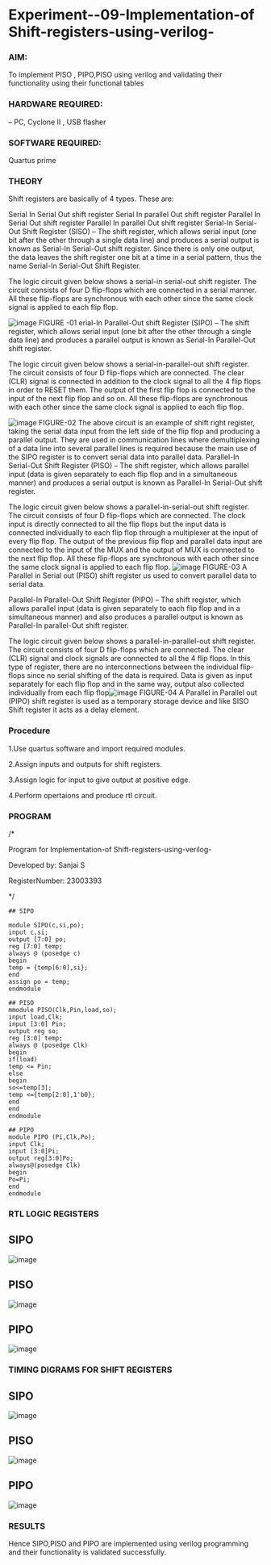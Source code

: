 
# Experiment--09-Implementation-of Shift-registers-using-verilog-
### AIM: 

To implement PISO , PIPO,PISO  using verilog and validating their functionality using their functional tables

### HARDWARE REQUIRED:

– PC, Cyclone II , USB flasher

### SOFTWARE REQUIRED: 
Quartus prime

### THEORY 
Shift registers are basically of 4 types. These are:

Serial In Serial Out shift register
Serial In parallel Out shift register
Parallel In Serial Out shift register
Parallel In parallel Out shift register
Serial-In Serial-Out Shift Register (SISO) –
The shift register, which allows serial input (one bit after the other through a single data line) and produces a serial output is known as Serial-In Serial-Out shift register. Since there is only one output, the data leaves the shift register one bit at a time in a serial pattern, thus the name Serial-In Serial-Out Shift Register.

The logic circuit given below shows a serial-in serial-out shift register. The circuit consists of four D flip-flops which are connected in a serial manner. All these flip-flops are synchronous with each other since the same clock signal is applied to each flip flop.

![image](https://user-images.githubusercontent.com/36288975/172337366-540cc45e-11fe-4cce-9503-560dc704bc7d.png)
FIGURE -01 
erial-In Parallel-Out shift Register (SIPO) –
The shift register, which allows serial input (one bit after the other through a single data line) and produces a parallel output is known as Serial-In Parallel-Out shift register.

The logic circuit given below shows a serial-in-parallel-out shift register. The circuit consists of four D flip-flops which are connected. The clear (CLR) signal is connected in addition to the clock signal to all the 4 flip flops in order to RESET them. The output of the first flip flop is connected to the input of the next flip flop and so on. All these flip-flops are synchronous with each other since the same clock signal is applied to each flip flop.

![image](https://user-images.githubusercontent.com/36288975/172337438-03416c7e-7c9d-4939-ba34-c355b9fc79c5.png)
FIGURE-02
The above circuit is an example of shift right register, taking the serial data input from the left side of the flip flop and producing a parallel output. They are used in communication lines where demultiplexing of a data line into several parallel lines is required because the main use of the SIPO register is to convert serial data into parallel data.
Parallel-In Serial-Out Shift Register (PISO) –
The shift register, which allows parallel input (data is given separately to each flip flop and in a simultaneous manner) and produces a serial output is known as Parallel-In Serial-Out shift register.

The logic circuit given below shows a parallel-in-serial-out shift register. The circuit consists of four D flip-flops which are connected. The clock input is directly connected to all the flip flops but the input data is connected individually to each flip flop through a multiplexer at the input of every flip flop. The output of the previous flip flop and parallel data input are connected to the input of the MUX and the output of MUX is connected to the next flip flop. All these flip-flops are synchronous with each other since the same clock signal is applied to each flip flop.
![image](https://user-images.githubusercontent.com/36288975/172337544-1632407f-1743-4b17-b480-00663d01e59f.png)
FIGURE-03
A Parallel in Serial out (PISO) shift register us used to convert parallel data to serial data.

Parallel-In Parallel-Out Shift Register (PIPO) –
The shift register, which allows parallel input (data is given separately to each flip flop and in a simultaneous manner) and also produces a parallel output is known as Parallel-In parallel-Out shift register.

The logic circuit given below shows a parallel-in-parallel-out shift register. The circuit consists of four D flip-flops which are connected. The clear (CLR) signal and clock signals are connected to all the 4 flip flops. In this type of register, there are no interconnections between the individual flip-flops since no serial shifting of the data is required. Data is given as input separately for each flip flop and in the same way, output also collected individually from each flip flop![image](https://user-images.githubusercontent.com/36288975/172337661-babb1f90-6286-4d14-8cbd-26a380ee085e.png)
FIGURE-04
A Parallel in Parallel out (PIPO) shift register is used as a temporary storage device and like SISO Shift register it acts as a delay element.

### Procedure
1.Use quartus software and import required modules.

2.Assign inputs and outputs for shift registers.

3.Assign logic for input to give output at positive edge.

4.Perform opertaions and produce rtl circuit.



### PROGRAM 
/*

Program for  Implementation-of Shift-registers-using-verilog-

Developed by: Sanjai S

RegisterNumber:  23003393

*/
```
## SIPO

module SIPO(c,si,po);
input c,si;
output [7:0] po;
reg [7:0] temp;
always @ (posedge c)
begin
temp = {temp[6:0],si};
end
assign po = temp;
endmodule 
```
```
## PISO
mmodule PISO(Clk,Pin,load,so);
input load,Clk;
input [3:0] Pin;
output reg so;
reg [3:0] temp;
always @ (posedge Clk)
begin 
if(load)
temp <= Pin;
else
begin
so<=temp[3];
temp <={temp[2:0],1'b0};
end
end
endmodule
```

```
## PIPO
module PIPO (Pi,Clk,Po);
input Clk;
input [3:0]Pi;
output reg[3:0]Po;
always@(posedge Clk)
begin
Po=Pi;
end 
endmodule
```


### RTL LOGIC  REGISTERS   

## SIPO

![image](https://github.com/22009150/Exercise-09-Shift-registers-using-verilog-/assets/118708624/c1cb37e6-387f-4528-a3b8-873d0a186bc5)

## PISO

![image](https://github.com/22009150/Exercise-09-Shift-registers-using-verilog-/assets/118708624/7448efa5-fc3f-423c-b81f-c391a7b739c8)

## PIPO

![image](https://github.com/22009150/Exercise-09-Shift-registers-using-verilog-/assets/118708624/a42b3c2e-4b75-4117-85e1-bac99d2236fe)






### TIMING DIGRAMS FOR SHIFT REGISTERS

## SIPO

![image](https://github.com/22009150/Exercise-09-Shift-registers-using-verilog-/assets/118708624/fd911223-6cc8-44ea-8c5a-4ceee991fbbe)


## PISO

![image](https://github.com/22009150/Exercise-09-Shift-registers-using-verilog-/assets/118708624/2baa400e-4a7f-445b-bb5f-52dc12c42eb7)

## PIPO

![image](https://github.com/22009150/Exercise-09-Shift-registers-using-verilog-/assets/118708624/8ab49b49-7e63-48b1-bf71-b5fbef515653)


### RESULTS 

Hence SIPO,PISO and PIPO are implemented using verilog programming and their functionality is validated successfully.
